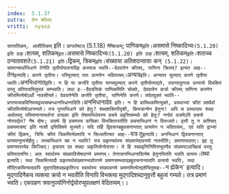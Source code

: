 ```yaml
---
index:  5.1.37
sutra:  तेन क्रीतम्
vritti:  nyasa
---
```


`साप्ततिकम्, आशीतिकम्` इति। `प्राग्वतेष्ठञ्` (5.1.18) `नैष्किकम्`; पाणिकम्` इति। `असमासे निष्कादिभ्यः` (5.1.20) इति ठक्। `शत्यम्, शतिकम्` इत। `असमासे निष्कादिभ्यः` (5.1.20) इति ठक्। `शत्यम्, शतिकम्` इति। `शताच्च ठन्यतावशते` (5.1.21) इति। `द्विकम्, त्रिकम्` इति। `संख्याया अतिशदन्तायाः कन्` (5.1.22)।
सामान्यार्थाभिधाने तेनेति तृतीयोपादनादिह कस्मान्न भवति--देवदत्तेन क्रीतम्, पाणिना क्रितम्? इत्यत आह--`तेन` इत्यादि। करणे तृतीया। परिमूल्यात् ततः प्रत्ययेन भवितव्यम्। `अन्यत्र` इति। अन्यतर मूल्यात् करणे तृतीया भवति। `अनभिधानात्` इति। न हि या कर्त्तरि तृतीया याप्यमूल्यात् करणे तृतीयोत्पद्यते, तदन्तादुत्पन्नः प्रत्यायो विवक्षितं वस्तु प्रतिपादयितुमलं सम्भवति। तथा ह--दैवदत्तिकं पाणिकमिति चोक्ते, देवदत्तेन कर्त्रा क्रीतम् पाणिना करणेन क्रीतमित्येषोऽर्थो नावसीयते। देवदत्तेनेति कर्त्तरि तृतीया, पाणिनेति करणे। तदेतदुक्तं भवति--प्रगत्यासन्नविनिमयद्रव्यसम्बन्धानभिधानादिति।
`अनभिधानादेव` इति। न हि प्रास्थिकमित्युक्ते, प्रस्थाभ्यां क्रीतं प्रश्थैर्वा क्रीतमित्येषोऽवगम्यते। तत्र पुनरभिधाने को हेतुः? शब्दशक्तिरीदृशी, किमत्रान्येन हेतुना! अपि च प्रस्थादयः शब्दा अर्थतस्तु परिमाणानामर्थानां वाचका इति तेषामभिधेयस्य प्रचये प्रवृत्तिसम्भवे को हेतुः? नन्वेवं वाक्येऽपि प्रचयो नोपपद्येत? नैष दोषः; वाक्ये हि प्रचयस्य वाचिका विभक्तिरस्तीति प्रचयाभिधानं न विरुध्यते। वृत्तौ तु न कश्चित् प्रचयमाचष्ट इति नासौ वृत्तिविषये युज्यते।
यदि तर्हि द्विवचनबहुवचनान्तात् प्रत्ययेन न भवितव्यम्, एवं सति द्वाभ्यां क्रीतं द्विकम्, त्रिभिः क्रीतं त्रिकमित्येवमादि न सिध्यतीत्यत आह--`यत्र तु` इत्यादि। अनभिधानं द्विवचनान्तात् प्रत्ययानुत्पत्तेर्हेतुः। तच्चाभिधानं क्व न भवति? यत्र प्रकृत्यर्थस्य संख्याभेदावगमो नास्तीति; प्रमाणाभावात्। इह तु प्रमाणमस्त्येव किञ्चित्। द्व्यादय एव शब्दाः प्रकृतित्वेनोपात्ताः। ते हि स्वप्रवृत्तिनिमित्तभूतयैव संख्ययाऽवच्छिन्नं वस्तु प्रतिपादयन्ति। अतः स्वार्थस्य संख्याविसेषावगमे प्रमाणम्। तेनात्रानभिधानादित्येष हेतुनस्तिति भवति प्रत्ययः। `तथा` इत्यादि। यथा त्रिकमित्यादौ प्रकृत्यर्थसंख्यानभावोपगमे प्रमाणसम्भवाद्बहुवचनान्तादपि प्रत्ययो भवति, तथा मौद्गिकमित्यादावपि मुद्गादिशब्दप्रकृतिरत्र स्वार्थस्य संख्यावगमे प्रमाणमित्येतद्दर्शयितुमाह--`न ह्येकेन` इत्यादि। मुद्गादिनैकय व्यक्त्या क्रयो न भवतीति विनापि विभक्त्या मुद्गादिशब्दानुवृत्तौ बहुत्वं गम्यते। तत्र प्रमाणं भवति। एकग्रहण त्रयानुपयोगिनोर्द्वयोरप्युपलक्षणं वेदितव्यम्।।


